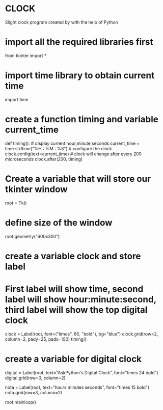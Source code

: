 # CLOCK
Slight clock program created by with the help of Python 

# import all the required libraries first
from tkinter import *
# import time library to obtain current time
import time


# create a function timing and variable current_time
def timing():
    # display current hour,minute,seconds
    current_time = time.strftime("%H : %M : %S")
    # configure the clock
    clock.config(text=current_time)
    # clock will change after every 200 microseconds
    clock.after(200, timing)


# Create a variable that will store our tkinter window
root = Tk()
# define size of the window
root.geometry("600x300")
# create a variable clock and store label
# First label will show time, second label will show hour:minute:second, third label will show the top digital clock
clock = Label(root, font=("times", 60, "bold"), bg="blue")
clock.grid(row=2, column=2, pady=25, padx=100)
timing()

# create a variable for digital clock
digital = Label(root, text="AskPython's Digital Clock", font="times 24 bold")
digital.grid(row=0, column=2)

nota = Label(root, text="hours        minutes        seconds", font="times 15 bold")
nota.grid(row=3, column=2)

root.mainloop()

